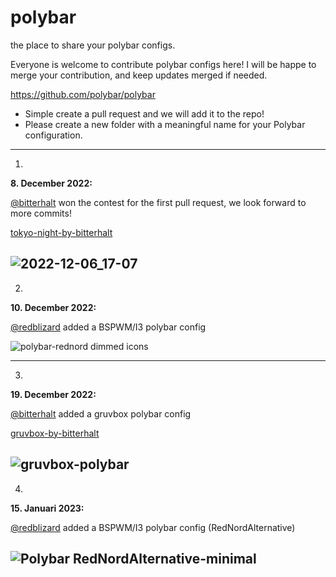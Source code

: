 # polybar
the place to share your polybar configs.

Everyone is welcome to contribute polybar configs here! I will be happe to merge your contribution, and keep updates merged if needed.

https://github.com/polybar/polybar

* Simple create a pull request and we will add it to the repo!
* Please create a new folder with a meaningful name for your Polybar configuration.
---

1.

**8. December 2022:**

[@bitterhalt](https://github.com/bitterhalt)
 won the contest for the first pull request, we look forward to more commits!

[tokyo-night-by-bitterhalt](https://github.com/EndeavourOS-Community-Editions/polybar/blob/main/tokyo-night-by-bitterhalt/README.md)

![2022-12-06_17-07](https://user-images.githubusercontent.com/95308907/206008451-fd094781-36a8-47b9-9d1f-ec4871e9f67d.png)
---

2. 

**10. December 2022:**

[@redblizard](https://github.com/RedBlizard)
added a BSPWM/I3 polybar config

![polybar-rednord dimmed icons](https://user-images.githubusercontent.com/108489214/212776146-76965d3b-ec9e-4887-aacf-362497dd66c7.png)

---

3.

**19. December 2022:**

[@bitterhalt](https://github.com/bitterhalt)
added a gruvbox polybar config

[gruvbox-by-bitterhalt](https://github.com/EndeavourOS-Community-Editions/polybar/tree/main/gruvbox-by-bitterhalt)

![gruvbox-polybar](https://user-images.githubusercontent.com/95308907/207900082-742f3622-843c-4941-8c71-4c10b8653d04.png)
---

4.

**15. Januari 2023:**

[@redblizard](https://github.com/RedBlizard)
added a BSPWM/I3 polybar config (RedNordAlternative)

![Polybar RedNordAlternative-minimal](https://user-images.githubusercontent.com/108489214/212907289-f6baffbb-9ed8-4420-8f39-882b75e348ef.png)
---

